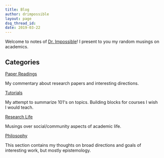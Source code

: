 ```yaml
---
title: Blog
author: drimpossible
layout: page
dsq_thread_id:
date: 2019-03-22
---
```


Welcome to notes of [Dr. Impossible]({{site.baseurl}}/about)! I present to you my random musings on academics. 

## Categories

[Paper Readings]({{site.baseurl}}/blog/readings)

My commentary about research papers and interesting directions.  
  
[Tutorials]({{site.baseurl}}/blog/tutorials)

My attempt to summarize 101's on topics. Building blocks for courses I wish I would teach.
  
[Research Life]({{site.baseurl}}/blog/life)

Musings over social/community aspects of academic life. 

[Philosophy]({{site.baseurl}}/blog/philosophy)

This section contains my thoughts on broad directions and goals of interesting work, but mostly epistemology.